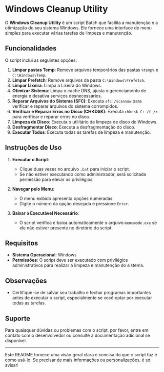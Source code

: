# Windows Cleanup Utility

O **Windows Cleanup Utility** é um script Batch que facilita a manutenção e a otimização do seu sistema Windows. Ele fornece uma interface de menu simples para executar várias tarefas de limpeza e manutenção.

## Funcionalidades

O script inclui as seguintes opções:

1. **Limpar pastas Temp**: Remove arquivos temporários das pastas `%temp%` e `C:\Windows\Temp`.
2. **Limpar Prefetch**: Remove arquivos da pasta `C:\Windows\Prefetch`.
3. **Limpar Lixeira**: Limpa a Lixeira do Windows.
4. **Otimizar Sistema**: Limpa o cache DNS, ajusta o gerenciamento de energia e desativa serviços desnecessários.
5. **Reparar Arquivos do Sistema (SFC)**: Executa `sfc /scannow` para verificar e reparar arquivos do sistema corrompidos.
6. **Verificar e Reparar Erros no Disco (CHKDSK)**: Executa `chkdsk C: /f /r` para verificar e reparar erros no disco.
7. **Limpeza de Disco**: Executa o utilitário de limpeza de disco do Windows.
8. **Desfragmentar Disco**: Executa a desfragmentação do disco.
9. **Executar Todos**: Executa todas as tarefas de limpeza e manutenção.

## Instruções de Uso

1. **Executar o Script**:
   - Clique duas vezes no arquivo `.bat` para iniciar o script.
   - Se não estiver executando como administrador, será solicitada permissão para elevar os privilégios.

2. **Navegar pelo Menu**:
   - O menu exibido apresenta opções numeradas.
   - Digite o número da opção desejada e pressione `Enter`.

3. **Baixar o Executável Necessário**:
   - O script verifica e baixa automaticamente o arquivo `menumode.exe` se ele não estiver presente no diretório do script.

## Requisitos

- **Sistema Operacional**: Windows
- **Permissões**: O script deve ser executado com privilégios administrativos para realizar a limpeza e manutenção do sistema.

## Observações

- Certifique-se de salvar seu trabalho e fechar programas importantes antes de executar o script, especialmente se você optar por executar todas as tarefas.

## Suporte

Para quaisquer dúvidas ou problemas com o script, por favor, entre em contato com o desenvolvedor ou consulte a documentação adicional se disponível.

---

Este README fornece uma visão geral clara e concisa do que o script faz e como usá-lo. Se precisar de mais informações ou personalizações, é só avisar!
